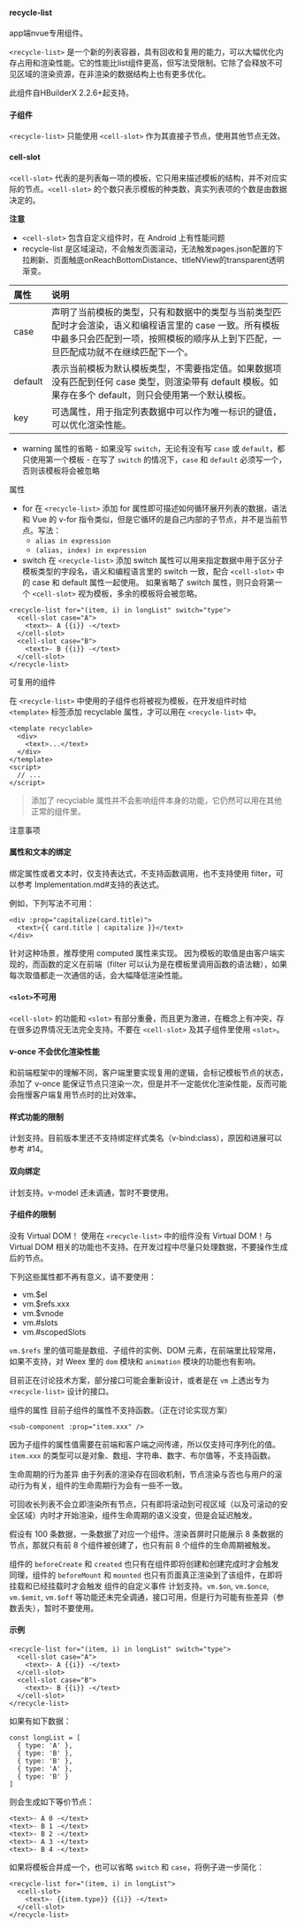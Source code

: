 #### recycle-list

app端nvue专用组件。

`<recycle-list>` 是一个新的列表容器，具有回收和复用的能力，可以大幅优化内存占用和渲染性能。它的性能比list组件更高，但写法受限制。它除了会释放不可见区域的渲染资源，在非渲染的数据结构上也有更多优化。

此组件自HBuilderX 2.2.6+起支持。

#### 子组件
`<recycle-list>` 只能使用 `<cell-slot>` 作为其直接子节点，使用其他节点无效。

#### cell-slot
`<cell-slot>` 代表的是列表每一项的模板，它只用来描述模板的结构，并不对应实际的节点。`<cell-slot>` 的个数只表示模板的种类数，真实列表项的个数是由数据决定的。

**注意**
- `<cell-slot>` 包含自定义组件时，在 Android 上有性能问题
- recycle-list 是区域滚动，不会触发页面滚动，无法触发pages.json配置的下拉刷新、页面触底onReachBottomDistance、titleNView的transparent透明渐变。


属性|说明
:--|:--|
case|声明了当前模板的类型，只有和数据中的类型与当前类型匹配时才会渲染，语义和编程语言里的 case 一致。所有模板中最多只会匹配到一项，按照模板的顺序从上到下匹配，一旦匹配成功就不在继续匹配下一个。
default|表示当前模板为默认模板类型，不需要指定值。如果数据项没有匹配到任何 case 类型，则渲染带有 default 模板。如果存在多个 default，则只会使用第一个默认模板。
key|可选属性，用于指定列表数据中可以作为唯一标识的键值，可以优化渲染性能。

- warning 属性的省略 - 如果没写 `switch`，无论有没有写 `case` 或 `default`，都只使用第一个模板 - 在写了 `switch` 的情况下，`case` 和 `default` 必须写一个，否则该模板将会被忽略


属性

- for
在 `<recycle-list>` 添加 for 属性即可描述如何循环展开列表的数据，语法和 Vue 的 v-for 指令类似，但是它循环的是自己内部的子节点，并不是当前节点。写法：
  - `alias in expression`
  - `(alias, index) in expression`
- switch
在 `<recycle-list>` 添加 switch 属性可以用来指定数据中用于区分子模板类型的字段名，语义和编程语言里的 switch 一致，配合 `<cell-slot>` 中的 case 和 default 属性一起使用。
如果省略了 switch 属性，则只会将第一个 `<cell-slot>` 视为模板，多余的模板将会被忽略。

```
<recycle-list for="(item, i) in longList" switch="type">
  <cell-slot case="A">
    <text>- A {{i}} -</text>
  </cell-slot>
  <cell-slot case="B">
    <text>- B {{i}} -</text>
  </cell-slot>
</recycle-list>
```

可复用的组件

在 `<recycle-list>` 中使用的子组件也将被视为模板，在开发组件时给 `<template>` 标签添加 recyclable 属性，才可以用在 `<recycle-list>` 中。

```
<template recyclable>
  <div>
    <text>...</text>
  </div>
</template>
<script>
  // ...
</script>
```

> 添加了 recyclable 属性并不会影响组件本身的功能，它仍然可以用在其他正常的组件里。

注意事项
#### 属性和文本的绑定
绑定属性或者文本时，仅支持表达式，不支持函数调用，也不支持使用 filter，可以参考 Implementation.md#支持的表达式。

例如，下列写法不可用：

```
<div :prop="capitalize(card.title)">
  <text>{{ card.title | capitalize }}</text>
</div>
```
针对这种场景，推荐使用 computed 属性来实现。
因为模板的取值是由客户端实现的，而函数的定义在前端（filter 可以认为是在模板里调用函数的语法糖），如果每次取值都走一次通信的话，会大幅降低渲染性能。

#### `<slot>`不可用
`<cell-slot>` 的功能和 `<slot>` 有部分重叠，而且更为激进，在概念上有冲突，存在很多边界情况无法完全支持。不要在 `<cell-slot>` 及其子组件里使用 `<slot>`。

#### v-once 不会优化渲染性能
和前端框架中的理解不同，客户端里要实现复用的逻辑，会标记模板节点的状态，添加了 v-once 能保证节点只渲染一次，但是并不一定能优化渲染性能，反而可能会拖慢客户端复用节点时的比对效率。

#### 样式功能的限制
计划支持。目前版本里还不支持绑定样式类名（v-bind:class），原因和进展可以参考 #14。

#### 双向绑定
计划支持。v-model 还未调通，暂时不要使用。

#### 子组件的限制
没有 Virtual DOM！ 使用在 `<recycle-list>` 中的组件没有 Virtual DOM！与 Virtual DOM 相关的功能也不支持。在开发过程中尽量只处理数据，不要操作生成后的节点。

下列这些属性都不再有意义，请不要使用：

- vm.$el
- vm.$refs.xxx
- vm.$vnode
- vm.#slots
- vm.#scopedSlots

`vm.$refs` 里的值可能是数组、子组件的实例、DOM 元素，在前端里比较常用，如果不支持，对 Weex 里的 `dom` 模块和 `animation` 模块的功能也有影响。

目前正在讨论技术方案，部分接口可能会重新设计，或者是在 `vm` 上透出专为 `<recycle-list>` 设计的接口。

组件的属性 目前子组件的属性不支持函数。（正在讨论实现方案）

```
<sub-component :prop="item.xxx" />
```

因为子组件的属性值需要在前端和客户端之间传递，所以仅支持可序列化的值。`item.xxx` 的类型可以是对象、数组、字符串、数字、布尔值等，不支持函数。

生命周期的行为差异 由于列表的渲染存在回收机制，节点渲染与否也与用户的滚动行为有关，组件的生命周期行为会有一些不一致。

可回收长列表不会立即渲染所有节点，只有即将滚动到可视区域（以及可滚动的安全区域）内时才开始渲染，组件生命周期的语义没变，但是会延迟触发。

假设有 100 条数据，一条数据了对应一个组件。渲染首屏时只能展示 8 条数据的节点，那就只有前 8 个组件被创建了，也只有前 8 个组件的生命周期被触发。

组件的 `beforeCreate` 和 `created` 也只有在组件即将创建和创建完成时才会触发
同理，组件的 `beforeMount` 和 `mounted` 也只有页面真正渲染到了该组件，在即将挂载和已经挂载时才会触发
组件的自定义事件
计划支持。`vm.$on`, `vm.$once`, `vm.$emit`, `vm.$off` 等功能还未完全调通，接口可用，但是行为可能有些差异（参数丢失），暂时不要使用。

#### 示例
```
<recycle-list for="(item, i) in longList" switch="type">
  <cell-slot case="A">
    <text>- A {{i}} -</text>
  </cell-slot>
  <cell-slot case="B">
    <text>- B {{i}} -</text>
  </cell-slot>
</recycle-list>
```
如果有如下数据：

```
const longList = [
  { type: 'A' },
  { type: 'B' },
  { type: 'B' },
  { type: 'A' },
  { type: 'B' }
]
```

则会生成如下等价节点：

```
<text>- A 0 -</text>
<text>- B 1 -</text>
<text>- B 2 -</text>
<text>- A 3 -</text>
<text>- B 4 -</text>
```

如果将模板合并成一个，也可以省略 `switch` 和 `case`，将例子进一步简化：

```
<recycle-list for="(item, i) in longList">
  <cell-slot>
    <text>- {{item.type}} {{i}} -</text>
  </cell-slot>
</recycle-list>
```
